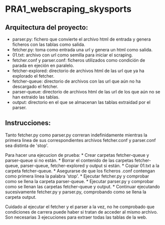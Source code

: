 # PRA1_webscraping_skysports

## Arquitectura del proyecto:

* parser.py: fichero que convierte el archivo html de entrada y genera ficheros con las tablas como salida.
* fetcher.py: toma como entrada una url y genera un html como salida.
* 01.txt: archivo con url como semilla para iniciar el scraping.
* fetcher.conf y parser.conf: ficheros utilizados como condición de parada en ejeción en paralelo.
* fetcher-explored: directorio de archivos html de las url que ya ha explorado el fetcher.
* fetcher-queue: directorio de archivos con las url que aún no ha descargado el fetcher.
* parser-queue: directorio de archivos html de las url de los que aún no se han extraido las tablas.
* output: directorio en el que se almacenan las tablas extraidad por el parser.

## Instrucciones:

Tanto fetcher.py como parser.py correran indefinidamente mientras la primera linea de sus correspondientes archivos fetcher.conf y parser.conf sea distinta de 'stop'.

Para hacer una ejecucion de prueba:
    * Crear carpetas fetcher-queue y parser-queue si no están.
    * Borrar el contenido de las carpetas fetcher-queue, parser-queue, fetcher-explored y output si están.
    * Copiar 01.txt a la carpeta fetcher-queue.
    * Asegurarse de que los ficheros .conf contengan como primera linea la palabra 'stop'.
    * Ejecutar fetcher.py y comprobar como se llena la carpeta parser-queue.
    * Ejecutar parser.py y comprobar como se llenan las carpetas fetcher-queue y output.
    * Continuar ejecutando sucesivamente fetcher.py y parser.py, comprobando como se llena la carpeta output.

Cuidado al ejecutar el fetcher y el parser a la vez, no he comprobado que condiciones de carrera puede haber si tratan de acceder al mismo archivo. Son necesarias 3 ejecuciones para extraer todas las tablas de la web.
